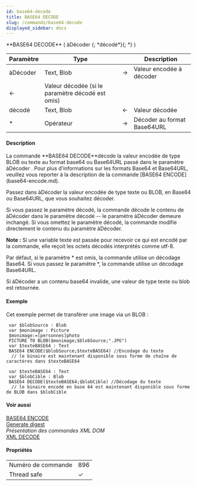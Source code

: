 ```yaml
---
id: base64-decode
title: BASE64 DECODE
slug: /commands/base64-decode
displayed_sidebar: docs
---
```


<!--REF #_command_.BASE64 DECODE.Syntax-->**BASE64 DECODE** ( àDécoder {; *décodé*}{; *} )<!-- END REF-->
<!--REF #_command_.BASE64 DECODE.Params-->
| Paramètre | Type |  | Description |
| --- | --- | --- | --- |
| àDécoder | Text, Blob | &#8594;  | Valeur encodée à décoder |
| &#8592; | Valeur décodée (si le paramètre décodé est omis) |
| décodé | Text, Blob | &#8592; | Valeur décodée |
| * | Opérateur | &#8594;  | Décoder au format Base64URL |

<!-- END REF-->

#### Description 

<!--REF #_command_.BASE64 DECODE.Summary-->La commande **BASE64 DECODE**décode la valeur encodée de type BLOB ou texte au format base64 ou Base64URL passé dans le paramètre àDécoder .<!-- END REF--> Pour plus d'informations sur les formats Base64 et Base64URL, veuillez vous reporter à la description de la commande [BASE64 ENCODE](base64-encode.md).

Passez dans àDécoder la valeur encodée de type texte ou BLOB, en Base64 ou Base64URL, que vous souhaitez décoder. 

Si vous passez le paramètre décodé, la commande décode le contenu de àDécoder dans le paramètre décodé \-- le paramètre àDécoder demeure inchangé. Si vous omettez le paramètre décodé, la commande modifie directement le contenu du paramètre àDécoder.

**Note :** Si une variable texte est passée pour recevoir ce qui est encodé par la commande, elle reçoit les octets décodés interprétés comme utf-8.

Par défaut, si le paramètre \* est omis, la commande utilise un décodage Base64\. Si vous passez le paramètre \*, la commande utilise un décodage Base64URL.

Si àDécoder a un contenu base64 invalide, une valeur de type texte ou blob est retournée.

#### Exemple 

Cet exemple permet de transférer une image via un BLOB :

```4d
 var $blobSource : Blob
 var $monimage : Picture
 $monimage:=[personnes]photo
 PICTURE TO BLOB($monimage;$blobSource;".JPG")
 var $texteBASE64 : Text
 BASE64 ENCODE($blobSource;$texteBASE64) //Encodage du texte
  // le binaire est maintenant disponible sous forme de chaîne de caractères dans $texteBASE64
 
 var $texteBASE64 : Text
 var $blobCible : Blob
 BASE64 DECODE($texteBASE64;$blobCible) //Décodage du texte
  // le binaire encodé en base 64 est maintenant disponible sous forme de BLOB dans $blobCible
```

#### Voir aussi 

[BASE64 ENCODE](base64-encode.md)  
[Generate digest](generate-digest.md)  
*Présentation des commandes XML DOM*  
[XML DECODE](xml-decode.md)  

#### Propriétés

|  |  |
| --- | --- |
| Numéro de commande | 896 |
| Thread safe | &check; |


